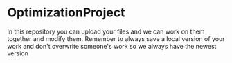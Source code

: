 # OptimizationProject

In this repository you can upload your files and we can work on them together and modify them.
Remember to always save a local version of your work and don't overwrite someone's work so we always have the newest version
